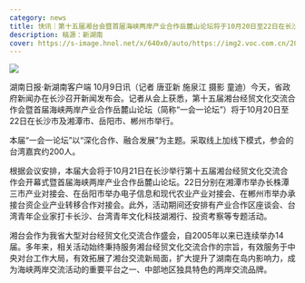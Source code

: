 ```yaml
---
category: news
title: 快讯｜第十五届湘台会暨首届海峡两岸产业合作岳麓山论坛将于10月20日至22日在长沙等地举行
description: 稿源：新湖南
cover: https://s-image.hnol.net/x/640x0/auto/https://img2.voc.com.cn/2021/10/09/020d1fe9b7df7f9d5e1228cf6b9943ac19a292131633745975.jpg
---
```

![](https://s-image.hnol.net/x/640x0/auto/https://img2.voc.com.cn/2021/10/09/020d1fe9b7df7f9d5e1228cf6b9943ac19a292131633745975.jpg)

湖南日报·新湖南客户端 10月9日讯（记者 唐亚新 施泉江 摄影 童迪）今天，省政府新闻办在长沙召开新闻发布会。记者从会上获悉，第十五届湘台经贸文化交流合作会暨首届海峡两岸产业合作岳麓山论坛（简称“一会一论坛”）将于10月20日至22日在长沙市及湘潭市、岳阳市、郴州市举行。

本届“一会一论坛”以“深化合作、融合发展”为主题。采取线上加线下模式，参会的台湾嘉宾约200人。

根据会议安排，本届大会将于10月21日在长沙举行第十五届湘台经贸文化交流合作会开幕式暨首届海峡两岸产业合作岳麓山论坛。22日分别在湘潭市举办长株潭三市产业对接会、在岳阳市举办电子信息和现代农业产业对接会、在郴州市举办承接台资企业产业转移合作对接会。此外，活动期间还安排有产业合作区座谈会、台湾青年企业家打卡长沙、台湾青年文化科技湖湘行、投资考察等专题活动。

湘台会作为我省大型对台经贸文化交流合作盛会，自2005年以来已连续举办14届。多年来，相关活动始终秉持服务湘台经贸文化交流合作的宗旨，有效服务于中央对台工作大局，有效拓展了湘台交流新局面，扩大提升了湖南在岛内影响力，成为海峡两岸交流活动的重要平台之一、中部地区独具特色的两岸交流品牌。